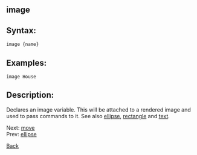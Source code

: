 ## image

## Syntax:
`image {name}`

## Examples:
`image House`

## Description:
Declares an image variable. This will be attached to a rendered image and used to pass commands to it. See also [ellipse](ellipse.md), [rectangle](rectangle.md) and [text](text.md).

Next: [move](move.md)  
Prev: [ellipse](ellipse.md)

[Back](../../README.md)
